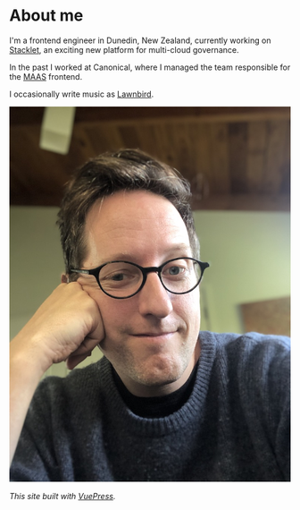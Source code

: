 # About me

I'm a frontend engineer in Dunedin, New Zealand, currently working on [Stacklet](https://stacklet.io), an exciting new platform for multi-cloud governance.

In the past I worked at Canonical, where I managed the team responsible for the [MAAS](https://maas.io/) frontend.

I occasionally write music as [Lawnbird](https://lawnbird.bandcamp.com/).

![me](./images/dreamy-kit.jpeg)

_This site built with [VuePress](https://vuepress.vuejs.org/)._
